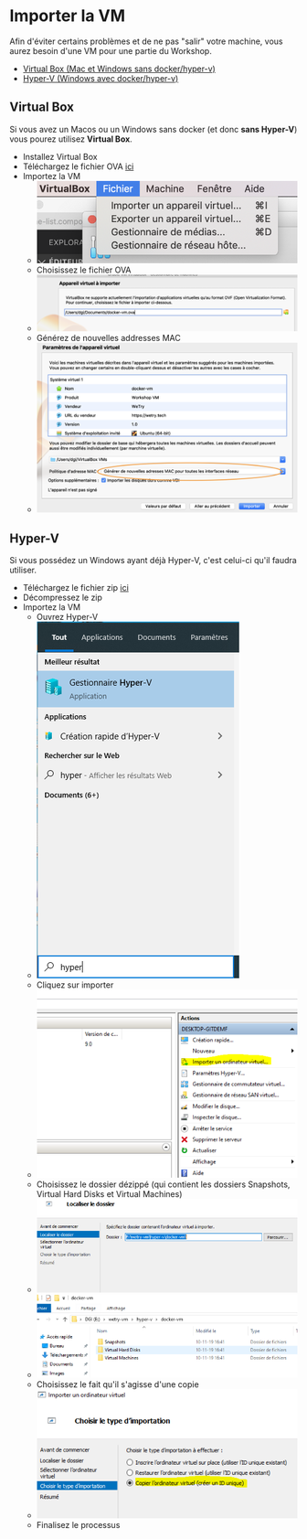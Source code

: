 # Importer la VM

Afin d'éviter certains problèmes et de ne pas "salir" votre machine, vous aurez besoin d'une VM pour une partie du Workshop.

* [Virtual Box (Mac et Windows sans docker/hyper-v)](#Virtual-Box)
* [Hyper-V (Windows avec docker/hyper-v)](#Hyper-V)

## Virtual Box
Si vous avez un Macos ou un Windows sans docker (et donc **sans Hyper-V**) vous pourez utilisez **Virtual Box**.
* Installez Virtual Box
* Téléchargez le fichier OVA [ici](https://afelioit-my.sharepoint.com/:u:/g/personal/d_gilson_afelio_be/EXoJSGInhQxAjs64O2HQgsUBdm44_eoD-xwTeUmBgE3tyg?e=qtegPg)
* Importez la VM
  * ![](./importer-menu.png)
  * Choisissez le fichier OVA
  * ![](./choose-file.png)
  * Générez de nouvelles addresses MAC
  * ![](./vm-details.png)

## Hyper-V
Si vous possédez un Windows ayant déjà Hyper-V, c'est celui-ci qu'il faudra utiliser.
* Téléchargez le fichier zip [ici](https://afelioit-my.sharepoint.com/:u:/g/personal/d_gilson_afelio_be/Ef26_0Ji265NmtuosuHxw_IBcpyV9OeCMqFv8EUBRWVxgg?e=7JLgYo)
* Décompressez le zip
* Importez la VM
  * Ouvrez Hyper-V
  * ![](./open-hyperv.png)
  * Cliquez sur importer
  * ![](./import-hyperv.png)
  * Choisissez le dossier dézippé (qui contient les dossiers Snapshots, Virtual Hard Disks et Virtual Machines)
  * ![](./folder.png)
  * ![](./folder-content.png)
  * Choisissez le fait qu'il s'agisse d'une copie
  * ![](./copy-id.png)
  * Finalisez le processus
